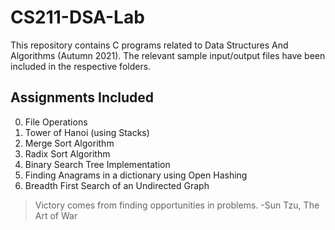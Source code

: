 # CS211-DSA-Lab

This repository contains C programs related to Data Structures And Algorithms (Autumn 2021).
The relevant sample input/output files have been included in the respective folders.

## Assignments Included
0. File Operations
1. Tower of Hanoi (using Stacks)
2. Merge Sort Algorithm
3. Radix Sort Algorithm
4. Binary Search Tree Implementation
5. Finding Anagrams in a dictionary using Open Hashing
6. Breadth First Search of an Undirected Graph


> Victory comes from finding opportunities in problems. -Sun Tzu, The Art of War